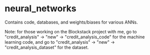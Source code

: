 # neural_networks
Contains code, databases, and weights/biases for various ANNs.

Note: for those working on the Blockstack project with me, go to "credit_analysis" -> "new" -> "credit_analysis_code" for the machine learning code, and go to "credit_analysis" -> "new" -> "credit_analysis_dataset" for the dataset.
